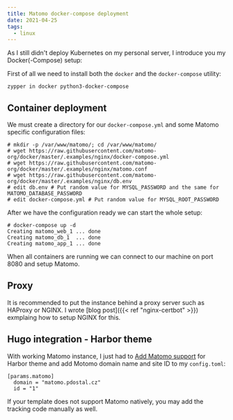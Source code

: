 ```yaml
---
title: Matomo docker-compose deployment
date: 2021-04-25
tags:
  - linux
---
```


As I still didn't deploy Kubernetes on my personal server, I introduce you my Docker(-Compose) setup:

<!--more-->

First of all we need to install both the `docker` and the `docker-compose` utility:
```
zypper in docker python3-docker-compose
```

## Container deployment

We must create a directory for our `docker-compose.yml` and some Matomo specific configuration files:
```
# mkdir -p /var/www/matomo/; cd /var/www/matomo/
# wget https://raw.githubusercontent.com/matomo-org/docker/master/.examples/nginx/docker-compose.yml 
# wget https://raw.githubusercontent.com/matomo-org/docker/master/.examples/nginx/matomo.conf 
# wget https://raw.githubusercontent.com/matomo-org/docker/master/.examples/nginx/db.env
# edit db.env # Put random value for MYSQL_PASSWORD and the same for MATOMO_DATABASE_PASSWORD
# edit docker-compose.yml # Put random value for MYSQL_ROOT_PASSWORD
```

After we have the configuration ready we can start the whole setup:
```
# docker-compose up -d
Creating matomo_web_1 ... done
Creating matomo_db_1  ... done
Creating matomo_app_1 ... done
```

When all containers are running we can connect to our machine on port 8080 and setup Matomo.

## Proxy
It is recommended to put the instance behind a proxy server such as HAProxy or NGINX.
I wrote [blog post]({{< ref "nginx-certbot" >}}) exmplaing how to setup NGINX for this.

## Hugo integration - Harbor theme

With working Matomo instance, I just had to [Add Matomo support](https://github.com/matsuyoshi30/harbor/pull/102)
for Harbor theme and add Motomo domain name and site ID to my `config.toml`:

```
[params.matomo]
  domain = "matomo.pdostal.cz"
  id = "1"
```

If your template does not support Matomo natively, you may add the tracking code
manually as well.
